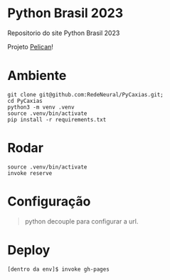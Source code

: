 Python Brasil 2023
============

Repositorio do site Python Brasil 2023

Projeto [Pelican](https://docs.getpelican.com/en/latest/)!

# Ambiente
```shell
git clone git@github.com:RedeNeural/PyCaxias.git;
cd PyCaxias
python3 -m venv .venv
source .venv/bin/activate
pip install -r requirements.txt
```

# Rodar
```shell
source .venv/bin/activate
invoke reserve
```

# Configuração

> 
> python decouple para configurar a url.
>

# Deploy
```shell
[dentro da env]$ invoke gh-pages
```